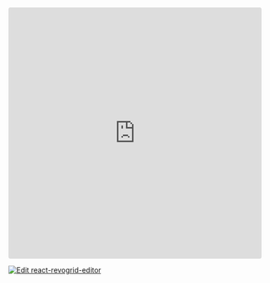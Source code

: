 <ClientOnly>
  <div class="tile">
    <iframe src="https://codesandbox.io/embed/vdjyp2?view=preview&module=%2Fsrc%2FApp.tsx&hidenavigation=1"
     style="width:100%; height: 500px; border:0; border-radius: 4px; overflow:hidden;"
     title="react-revogrid-editor"
     allow="accelerometer; ambient-light-sensor; camera; encrypted-media; geolocation; gyroscope; hid; microphone; midi; payment; usb; vr; xr-spatial-tracking"
     sandbox="allow-forms allow-modals allow-popups allow-presentation allow-same-origin allow-scripts"
   ></iframe>
  </div>
</ClientOnly>

[![Edit react-revogrid-editor](https://codesandbox.io/static/img/play-codesandbox.svg)](https://codesandbox.io/p/sandbox/react-revogrid-cell-vdjyp2)